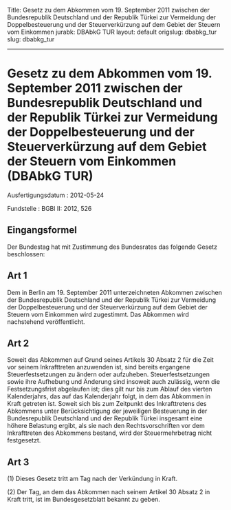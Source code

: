 Title: Gesetz zu dem Abkommen vom 19. September 2011 zwischen der Bundesrepublik Deutschland
  und der Republik Türkei zur Vermeidung der Doppelbesteuerung und der Steuerverkürzung
  auf dem Gebiet der Steuern vom Einkommen
jurabk: DBAbkG TUR
layout: default
origslug: dbabkg_tur
slug: dbabkg_tur

---

# Gesetz zu dem Abkommen vom 19. September 2011 zwischen der Bundesrepublik Deutschland und der Republik Türkei zur Vermeidung der Doppelbesteuerung und der Steuerverkürzung auf dem Gebiet der Steuern vom Einkommen (DBAbkG TUR)

Ausfertigungsdatum
:   2012-05-24

Fundstelle
:   BGBl II: 2012, 526


## Eingangsformel

Der Bundestag hat mit Zustimmung des Bundesrates das folgende Gesetz
beschlossen:


## Art 1

Dem in Berlin am 19. September 2011 unterzeichneten Abkommen zwischen
der Bundesrepublik Deutschland und der Republik Türkei zur Vermeidung
der Doppelbesteuerung und der Steuerverkürzung auf dem Gebiet der
Steuern vom Einkommen wird zugestimmt. Das Abkommen wird nachstehend
veröffentlicht.


## Art 2

Soweit das Abkommen auf Grund seines Artikels 30 Absatz 2 für die Zeit
vor seinem Inkrafttreten anzuwenden ist, sind bereits ergangene
Steuerfestsetzungen zu ändern oder aufzuheben. Steuerfestsetzungen
sowie ihre Aufhebung und Änderung sind insoweit auch zulässig, wenn
die Festsetzungsfrist abgelaufen ist; dies gilt nur bis zum Ablauf des
vierten Kalenderjahrs, das auf das Kalenderjahr folgt, in dem das
Abkommen in Kraft getreten ist. Soweit sich bis zum Zeitpunkt des
Inkrafttretens des Abkommens unter Berücksichtigung der jeweiligen
Besteuerung in der Bundesrepublik Deutschland und der Republik Türkei
insgesamt eine höhere Belastung ergibt, als sie nach den
Rechtsvorschriften vor dem Inkrafttreten des Abkommens bestand, wird
der Steuermehrbetrag nicht festgesetzt.


## Art 3

(1) Dieses Gesetz tritt am Tag nach der Verkündung in Kraft.

(2) Der Tag, an dem das Abkommen nach seinem Artikel 30 Absatz 2 in
Kraft tritt, ist im Bundesgesetzblatt bekannt zu geben.

